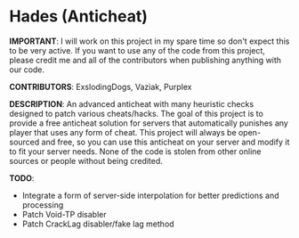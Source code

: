 # Hades (Anticheat)
**IMPORTANT**: I will work on this project in my spare time so don't expect this to be very active. If you want to use any of the code from this project, please credit me and all of the contributors when publishing anything with our code.

**CONTRIBUTORS**: ExslodingDogs, Vaziak, Purplex

**DESCRIPTION**:
An advanced anticheat with many heuristic checks designed to patch various cheats/hacks. The goal of this project is to provide a free anticheat solution for servers that automatically punishes any player that uses any form of cheat. This project will always be open-sourced and free, so you can use this anticheat on your server and modify it to fit your server needs. None of the code is stolen from other online sources or people without being credited.

**TODO**:
- Integrate a form of server-side interpolation for better predictions and processing
- Patch Void-TP disabler
- Patch CrackLag disabler/fake lag method

